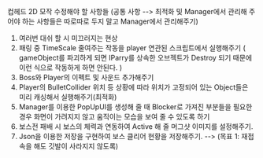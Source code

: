 컵헤드 2D 모작 
수정해야 할 사항들
(공통 사항 --> 최적화 및 Manager에서 관리해 주어야 하는 사항들은 따로따로 두지 말고 Manager에서 관리해주기)

1. 여러번 대쉬 할 시 미끄러지는 현상
2. 패링 중 TimeScale 줄여주는 작동을 player 연관된 스크립트에서 실행해주기
   ( gameObject를 파괴하게 되면 IParry를 상속한 오브젝트가 Destroy 되기 때문에 이런 식으로 작동하게 하면
   안된다. )
3. Boss와 Player의 이펙트 및 사운드 추가해주기
4. Player의 BulletCollider 위치 등 상황에 따라 위치가 고정되어 있는 Object들은 미리 캐싱해서 실행해주기(최적화)
5.  Manager를 이용한 PopUpUI를 생성해 줄 때 Blocker로 가져진 부분들을 필요한 경우 화면이 가려지지 않고 움직이는 모습을 보여 줄 수 있도록 하기
6.  보스전 패배 시 보스의 체력과 연동하여 Active 해 줄 머그샷 이미지를 설정해주기. 
7. Json을 이용한 저장을 구현하여 보스 클리어 현황을 저장해주기. --> (목표 1: 재접속을 해도 깃발이 사라지지 않도록)
